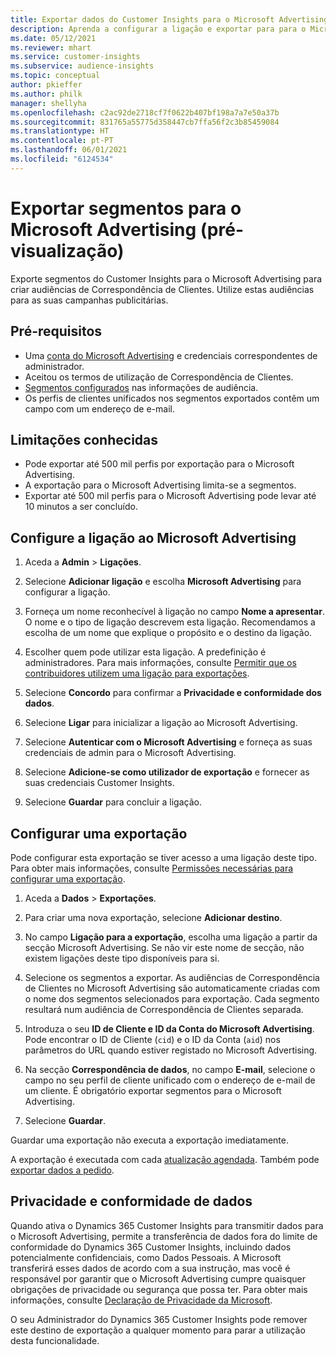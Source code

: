 ```yaml
---
title: Exportar dados do Customer Insights para o Microsoft Advertising
description: Aprenda a configurar a ligação e exportar para para o Microsoft Advertising.
ms.date: 05/12/2021
ms.reviewer: mhart
ms.service: customer-insights
ms.subservice: audience-insights
ms.topic: conceptual
author: pkieffer
ms.author: philk
manager: shellyha
ms.openlocfilehash: c2ac92de2718cf7f0622b407bf198a7a7e50a37b
ms.sourcegitcommit: 831765a55775d358447cb7ffa56f2c3b85459084
ms.translationtype: HT
ms.contentlocale: pt-PT
ms.lasthandoff: 06/01/2021
ms.locfileid: "6124534"
---
```

# <a name="export-segments-to-microsoft-advertising-preview"></a>Exportar segmentos para o Microsoft Advertising (pré-visualização)

Exporte segmentos do Customer Insights para o Microsoft Advertising para criar audiências de Correspondência de Clientes. Utilize estas audiências para as suas campanhas publicitárias.

## <a name="prerequisites"></a>Pré-requisitos

-   Uma [conta do Microsoft Advertising](https://ads.microsoft.com/) e credenciais correspondentes de administrador.
-   Aceitou os termos de utilização de Correspondência de Clientes. 
-   [Segmentos configurados](segments.md) nas informações de audiência.
-   Os perfis de clientes unificados nos segmentos exportados contêm um campo com um endereço de e-mail.

## <a name="known-limitations"></a>Limitações conhecidas

- Pode exportar até 500 mil perfis por exportação para o Microsoft Advertising.
- A exportação para o Microsoft Advertising limita-se a segmentos.
- Exportar até 500 mil perfis para o Microsoft Advertising pode levar até 10 minutos a ser concluído. 


## <a name="set-up-the-connection-to-microsoft-advertising"></a>Configure a ligação ao Microsoft Advertising

1. Aceda a **Admin** > **Ligações**.

1. Selecione **Adicionar ligação** e escolha **Microsoft Advertising** para configurar a ligação.

1. Forneça um nome reconhecível à ligação no campo **Nome a apresentar**. O nome e o tipo de ligação descrevem esta ligação. Recomendamos a escolha de um nome que explique o propósito e o destino da ligação.

1. Escolher quem pode utilizar esta ligação. A predefinição é administradores. Para mais informações, consulte [Permitir que os contribuidores utilizem uma ligação para exportações](connections.md#allow-contributors-to-use-a-connection-for-exports).

1. Selecione **Concordo** para confirmar a **Privacidade e conformidade dos dados**.

1. Selecione **Ligar** para inicializar a ligação ao Microsoft Advertising.

1. Selecione **Autenticar com o Microsoft Advertising** e forneça as suas credenciais de admin para o Microsoft Advertising.

1. Selecione **Adicione-se como utilizador de exportação** e fornecer as suas credenciais Customer Insights.

1. Selecione **Guardar** para concluir a ligação.

## <a name="configure-an-export"></a>Configurar uma exportação

Pode configurar esta exportação se tiver acesso a uma ligação deste tipo. Para obter mais informações, consulte [Permissões necessárias para configurar uma exportação](export-destinations.md#set-up-a-new-export).

1. Aceda a **Dados** > **Exportações**.

1. Para criar uma nova exportação, selecione **Adicionar destino**.

1. No campo **Ligação para a exportação**, escolha uma ligação a partir da secção Microsoft Advertising. Se não vir este nome de secção, não existem ligações deste tipo disponíveis para si.

1. Selecione os segmentos a exportar. As audiências de Correspondência de Clientes no Microsoft Advertising são automaticamente criadas com o nome dos segmentos selecionados para exportação. Cada segmento resultará num audiência de Correspondência de Clientes separada. 

1. Introduza o seu **ID de Cliente e ID da Conta do Microsoft Advertising**. Pode encontrar o ID de Cliente (`cid`) e o ID da Conta (`aid`) nos parâmetros do URL quando estiver registado no Microsoft Advertising.

1. Na secção **Correspondência de dados**, no campo **E-mail**, selecione o campo no seu perfil de cliente unificado com o endereço de e-mail de um cliente. É obrigatório exportar segmentos para o Microsoft Advertising.

1. Selecione **Guardar**.

Guardar uma exportação não executa a exportação imediatamente.

A exportação é executada com cada [atualização agendada](system.md#schedule-tab). Também pode [exportar dados a pedido](export-destinations.md#run-exports-on-demand). 


## <a name="data-privacy-and-compliance"></a>Privacidade e conformidade de dados

Quando ativa o Dynamics 365 Customer Insights para transmitir dados para o Microsoft Advertising, permite a transferência de dados fora do limite de conformidade do Dynamics 365 Customer Insights, incluindo dados potencialmente confidenciais, como Dados Pessoais. A Microsoft transferirá esses dados de acordo com a sua instrução, mas você é responsável por garantir que o Microsoft Advertising cumpre quaisquer obrigações de privacidade ou segurança que possa ter. Para obter mais informações, consulte [Declaração de Privacidade da Microsoft](https://go.microsoft.com/fwlink/?linkid=396732).

O seu Administrador do Dynamics 365 Customer Insights pode remover este destino de exportação a qualquer momento para parar a utilização desta funcionalidade.
